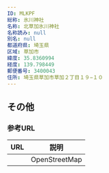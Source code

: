 ```yaml
---
ID: MLKPF
総称: 氷川神社
名称: 北草加氷川神社
名称読み: null
別名: null
都道府県: 埼玉県
区域: 草加市
緯度: 35.8360994
経度: 139.798449
郵便番号: 3400043
住所: 埼玉県草加市草加２丁目１９−１０
---
```


## その他

### 参考URL

| URL | 説明          |
| --- | ------------- |
|     | OpenStreetMap |
